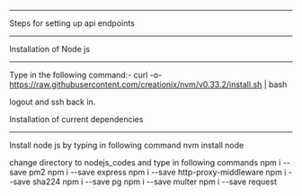 ************************************
Steps for setting up api endpoints
************************************

Installation of Node js
***********************
Type in the following command:-
curl -o- https://raw.githubusercontent.com/creationix/nvm/v0.33.2/install.sh | bash

logout and ssh back in.

Installation of current dependencies
************************************
Install node js by typing in following command
nvm install node

change directory to nodejs_codes and type in following commands
npm i --save pm2
npm i --save express
npm i --save http-proxy-middleware
npm i --save sha224
npm i --save pg
npm i --save multer
npm i --save request


